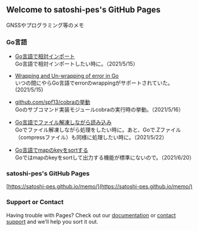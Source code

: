 ## Welcome to satoshi-pes's GitHub Pages

GNSSやプログラミング等のメモ

### Go言語

- [Go言語で相対インポート](https://satoshi-pes.github.io/memo/relative_import_Golang)  
Go言語で相対インポートしたい時に。（2021/5/15）


- [Wrapping and Un-wrapping of error in Go](https://golangbyexample.com/wrapping-and-unwrapping-error-golang/)  
いつの間にやらGo言語でerrorのwrappingがサポートされていた。(2021/5/15)

- [github.com/spf13/cobraの挙動](https://satoshi-pes.github.io/memo/golang_cobra_init)  
Goのサブコマンド実装モジュールcobraの実行時の挙動。（2021/5/16）

- [Go言語でファイル解凍しながら読み込み](https://satoshi-pes.github.io/memo/decompress_files)  
Goでファイル解凍しながら処理をしたい時に。あと、Goで.Zファイル（compressファイル）も同様に処理したい時に。（2021/5/22）

- [Go言語でmapのkeyをsortする](https://satoshi-pes.github.io/memo/sort_stringmap)  
Goではmapのkeyをsortして出力する機能が標準にないので。（2021/6/20）

### satoshi-pes's GitHub Pages
[https://satoshi-pes.github.io/memo/](https://satoshi-pes.github.io/memo/)

### Support or Contact

Having trouble with Pages? Check out our [documentation](https://docs.github.com/categories/github-pages-basics/) or [contact support](https://support.github.com/contact) and we’ll help you sort it out.
